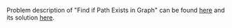 Problem description of "Find if Path Exists in Graph" can be found [here](https://leetcode.com/problems/find-if-path-exists-in-graph/description/)
and its solution [here](https://github.com/aurimas13/Solutions-To-Problems/blob/main/LeetCode/Python%20Solutions/Find%20if%20Path%20Exists%20in%20Graph/find.py).